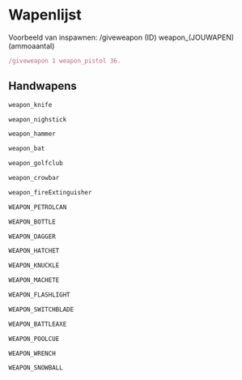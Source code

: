 # Wapenlijst

Voorbeeld van inspawnen: /giveweapon (ID) weapon_(JOUWAPEN) (ammoaantal)

``` ts
/giveweapon 1 weapon_pistol 36.
```

## Handwapens

``` ts title="Knife"
weapon_knife
```
``` ts title="Nighstick'
weapon_nighstick
```
``` ts title="Hammer'
weapon_hammer
```
``` ts title="Baseball Bat"
weapon_bat
```
``` ts title="Golf Club"
weapon_golfclub
```
``` ts title="Crowbar"
weapon_crowbar
```
``` ts title="Fire Extinguisher"
weapon_fireExtinguisher
```
``` ts title="Jerry Can"
WEAPON_PETROLCAN
```
``` ts title="Bottle"
WEAPON_BOTTLE
```
``` ts title="Antique Cavalry Dagger"
WEAPON_DAGGER
```
``` ts title="Hatchet"
WEAPON_HATCHET
```
``` ts title="Knuckle Duster"
WEAPON_KNUCKLE
```
``` ts title="Machete"
WEAPON_MACHETE
```
``` ts title="Flashlight"
WEAPON_FLASHLIGHT
```
``` ts title="Switchblade"
WEAPON_SWITCHBLADE
```
``` ts title="Battle Axe"
WEAPON_BATTLEAXE
```
``` ts title="Poolcue"
WEAPON_POOLCUE
```
``` ts title="Wrench"
WEAPON_WRENCH
```
``` ts title="Snowball"
WEAPON_SNOWBALL
```